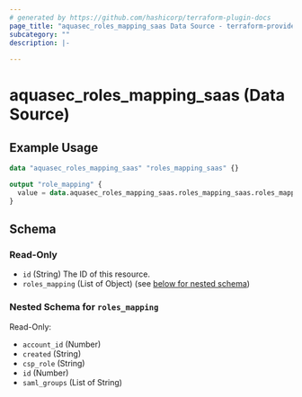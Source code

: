 ```yaml
---
# generated by https://github.com/hashicorp/terraform-plugin-docs
page_title: "aquasec_roles_mapping_saas Data Source - terraform-provider-aquasec"
subcategory: ""
description: |-
  
---
```


# aquasec_roles_mapping_saas (Data Source)



## Example Usage

```terraform
data "aquasec_roles_mapping_saas" "roles_mapping_saas" {}

output "role_mapping" {
  value = data.aquasec_roles_mapping_saas.roles_mapping_saas.roles_mapping
}
```

<!-- schema generated by tfplugindocs -->
## Schema

### Read-Only

- `id` (String) The ID of this resource.
- `roles_mapping` (List of Object) (see [below for nested schema](#nestedatt--roles_mapping))

<a id="nestedatt--roles_mapping"></a>
### Nested Schema for `roles_mapping`

Read-Only:

- `account_id` (Number)
- `created` (String)
- `csp_role` (String)
- `id` (Number)
- `saml_groups` (List of String)
